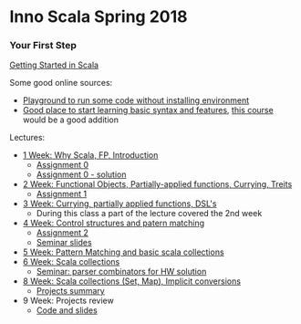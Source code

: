 # Inno Scala Spring 2018

### Your First Step
[Getting Started in Scala](https://gist.github.com/djspiewak/cb72c41ac335a3a9b28b3307be04aa43)

Some good online sources:
- [Playground to run some code without installing environment](https://scastie.scala-lang.org/)
- [Good place to start learning basic syntax and features](https://www.scala-exercises.org/scala_tutorial/terms_and_types), [this course](https://www.scala-exercises.org/std_lib/classes) would be a good addition

Lectures:
- [1 Week: Why Scala, FP, Introduction](lectures/scala-2018-1.pdf)
    - [Assignment 0](assignments/hw-0/task.md)
    - [Assignment 0 - solution](assignments/hw-0/solution.pdf)
- [2 Week: Functional Objects, Partially-applied functions, Currying, Treits](lectures/scala-2018-2.pdf)
    - [Assignment 1](assignments/hw-1/task.md)
- [3 Week: Currying, partially applied functions, DSL's](lectures/scala-2018-3.pdf)
    - During this class a part of the lecture covered the 2nd week
- [4 Week: Control structures and patern matching](lectures/scala-2018-4.pdf)
    - [Assignment 2](assignments/hw-2/task.md)
    - [Seminar slides](assignments/hw-2/seminar.pdf)
- [5 Week: Pattern Matching and basic scala collections](lectures/scala-2018-5.pdf)
- [6 Week: Scala collections](lectures/scala-2018-6.pdf)
    - [Seminar: parser combinators for HW solution](https://gist.github.com/Bassov/bc1982a885c7d84083bddc382cd9cc2c)
- [8 Week: Scala collections (Set, Map), Implicit conversions](lectures/scala-2018-7.pdf)
    - [Projects summary](projects/Summary.md)
- 9 Week: Projects review
    - [Code and slides](https://github.com/Bassov/scalatra_example)
